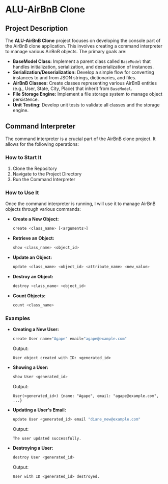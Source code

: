 # ALU-AirBnB Clone

## Project Description

The **ALU-AirBnB Clone** project focuses on developing the console part of the AirBnB clone application. This involves creating a command interpreter to manage various AirBnB objects. The primary goals are:

- **BaseModel Class:** Implement a parent class called `BaseModel` that handles initialization, serialization, and deserialization of instances.
- **Serialization/Deserialization:** Develop a simple flow for converting instances to and from JSON strings, dictionaries, and files.
- **AirBnB Classes:** Create classes representing various AirBnB entities (e.g., User, State, City, Place) that inherit from `BaseModel`.
- **File Storage Engine:** Implement a file storage system to manage object persistence.
- **Unit Testing:** Develop unit tests to validate all classes and the storage engine.

## Command Interpreter

The command interpreter is a crucial part of the AirBnB clone project. It allows for the following operations:

### How to Start It

1. Clone the Repository
2. Navigate to the Project Directory
3. Run the Command Interpreter
### How to Use It

Once the command interpreter is running, I will use it to manage AirBnB objects through various commands:

- **Create a New Object:**
  ```bash
  create <class_name> [<arguments>]
  ```
- **Retrieve an Object:**
  ```bash
  show <class_name> <object_id>
  ```
- **Update an Object:**
  ```bash
  update <class_name> <object_id> <attribute_name> <new_value>
  ```
- **Destroy an Object:**
  ```bash
  destroy <class_name> <object_id>
  ```

- **Count Objects:**
  ```bash
  count <class_name>
  ```

### Examples

- **Creating a New User:**
  ```bash
  create User name="Agape" email="agape@example.com"
  ```
  Output:
  ```
  User object created with ID: <generated_id>
  ```

- **Showing a User:**
  ```bash
  show User <generated_id>
  ```
  Output:
  ```
  User(<generated_id>) {name: "Agape", email: "agape@example.com", ...}
  ```

- **Updating a User's Email:**
  ```bash
  update User <generated_id> email "diane_new@example.com"
  ```
  Output:
  ```
  The user updated successfully.
  ```

- **Destroying a User:**
  ```bash
  destroy User <generated_id>
  ```
  Output:
  ```
  User with ID <generated_id> destroyed.
  ```
